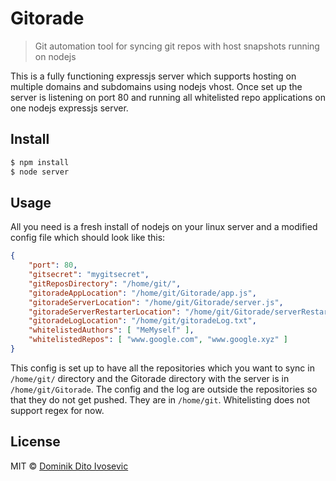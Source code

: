 # Gitorade

> Git automation tool for syncing git repos with host snapshots running on nodejs

This is a fully functioning expressjs server which supports hosting on multiple domains and subdomains using nodejs vhost. Once set up the server is listening on port 80 and running all whitelisted repo applications on one nodejs expressjs server.

## Install

```bash
$ npm install
$ node server
```

## Usage

All you need is a fresh install of nodejs on your linux server and a modified config file which should look like this:


```json
{
	"port": 80,
	"gitsecret": "mygitsecret",
	"gitReposDirectory": "/home/git/",
	"gitoradeAppLocation": "/home/git/Gitorade/app.js",
	"gitoradeServerLocation": "/home/git/Gitorade/server.js",
	"gitoradeServerRestarterLocation": "/home/git/Gitorade/serverRestarter.js",
	"gitoradeLogLocation": "/home/git/gitoradeLog.txt",
	"whitelistedAuthors": [ "MeMyself" ],
	"whitelistedRepos": [ "www.google.com", "www.google.xyz" ]
}
```

This config is set up to have all the repositories which you want to sync in `/home/git/` directory and the Gitorade directory with the server is in `/home/git/Gitorade`. The config and the log are outside the repositories so that they do not get pushed. They are in `/home/git`. Whitelisting does not support regex for now.

## License

MIT © [Dominik Dito Ivosevic](http://dito.ninja)
